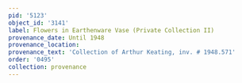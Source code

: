 ```yaml
---
pid: '5123'
object_id: '3141'
label: Flowers in Earthenware Vase (Private Collection II)
provenance_date: Until 1948
provenance_location:
provenance_text: 'Collection of Arthur Keating, inv. # 1948.571'
order: '0495'
collection: provenance
---
```

